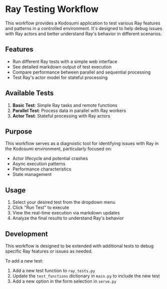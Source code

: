 # Ray Testing Workflow

This workflow provides a Kodosumi application to test various Ray features and patterns in a controlled environment. It's designed to help debug issues with Ray actors and better understand Ray's behavior in different scenarios.

## Features

- Run different Ray tests with a simple web interface
- See detailed markdown output of test execution
- Compare performance between parallel and sequential processing
- Test Ray's actor model for stateful processing

## Available Tests

1. **Basic Test**: Simple Ray tasks and remote functions
2. **Parallel Test**: Process data in parallel with Ray workers
3. **Actor Test**: Stateful processing with Ray actors

## Purpose

This workflow serves as a diagnostic tool for identifying issues with Ray in the Kodosumi environment, particularly focused on:

- Actor lifecycle and potential crashes
- Async execution patterns
- Performance characteristics
- State management

## Usage

1. Select your desired test from the dropdown menu
2. Click "Run Test" to execute
3. View the real-time execution via markdown updates
4. Analyze the final results to understand Ray's behavior

## Development

This workflow is designed to be extended with additional tests to debug specific Ray features or issues as needed.

To add a new test:
1. Add a new test function to `ray_tests.py`
2. Update the `test_functions` dictionary in `main.py` to include the new test
3. Add a new option in the form selection in `serve.py` 